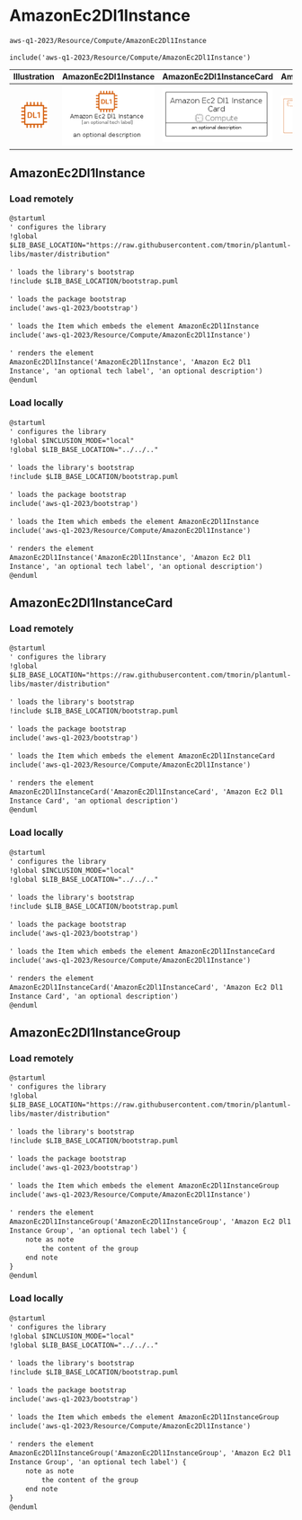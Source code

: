 # AmazonEc2Dl1Instance


```text
aws-q1-2023/Resource/Compute/AmazonEc2Dl1Instance
```

```text
include('aws-q1-2023/Resource/Compute/AmazonEc2Dl1Instance')
```



| Illustration | AmazonEc2Dl1Instance | AmazonEc2Dl1InstanceCard | AmazonEc2Dl1InstanceGroup |
| :---: | :---: | :---: | :---: |
| ![illustration for Illustration](../../../aws-q1-2023/Resource/Compute/AmazonEc2Dl1Instance.png) | ![illustration for AmazonEc2Dl1Instance](../../../aws-q1-2023/Resource/Compute/AmazonEc2Dl1Instance.Local.png) | ![illustration for AmazonEc2Dl1InstanceCard](../../../aws-q1-2023/Resource/Compute/AmazonEc2Dl1InstanceCard.Local.png) | ![illustration for AmazonEc2Dl1InstanceGroup](../../../aws-q1-2023/Resource/Compute/AmazonEc2Dl1InstanceGroup.Local.png) |




## AmazonEc2Dl1Instance

### Load remotely
```plantuml
@startuml
' configures the library
!global $LIB_BASE_LOCATION="https://raw.githubusercontent.com/tmorin/plantuml-libs/master/distribution"

' loads the library's bootstrap
!include $LIB_BASE_LOCATION/bootstrap.puml

' loads the package bootstrap
include('aws-q1-2023/bootstrap')

' loads the Item which embeds the element AmazonEc2Dl1Instance
include('aws-q1-2023/Resource/Compute/AmazonEc2Dl1Instance')

' renders the element
AmazonEc2Dl1Instance('AmazonEc2Dl1Instance', 'Amazon Ec2 Dl1 Instance', 'an optional tech label', 'an optional description')
@enduml
```

### Load locally
```plantuml
@startuml
' configures the library
!global $INCLUSION_MODE="local"
!global $LIB_BASE_LOCATION="../../.."

' loads the library's bootstrap
!include $LIB_BASE_LOCATION/bootstrap.puml

' loads the package bootstrap
include('aws-q1-2023/bootstrap')

' loads the Item which embeds the element AmazonEc2Dl1Instance
include('aws-q1-2023/Resource/Compute/AmazonEc2Dl1Instance')

' renders the element
AmazonEc2Dl1Instance('AmazonEc2Dl1Instance', 'Amazon Ec2 Dl1 Instance', 'an optional tech label', 'an optional description')
@enduml
```

## AmazonEc2Dl1InstanceCard

### Load remotely
```plantuml
@startuml
' configures the library
!global $LIB_BASE_LOCATION="https://raw.githubusercontent.com/tmorin/plantuml-libs/master/distribution"

' loads the library's bootstrap
!include $LIB_BASE_LOCATION/bootstrap.puml

' loads the package bootstrap
include('aws-q1-2023/bootstrap')

' loads the Item which embeds the element AmazonEc2Dl1InstanceCard
include('aws-q1-2023/Resource/Compute/AmazonEc2Dl1Instance')

' renders the element
AmazonEc2Dl1InstanceCard('AmazonEc2Dl1InstanceCard', 'Amazon Ec2 Dl1 Instance Card', 'an optional description')
@enduml
```

### Load locally
```plantuml
@startuml
' configures the library
!global $INCLUSION_MODE="local"
!global $LIB_BASE_LOCATION="../../.."

' loads the library's bootstrap
!include $LIB_BASE_LOCATION/bootstrap.puml

' loads the package bootstrap
include('aws-q1-2023/bootstrap')

' loads the Item which embeds the element AmazonEc2Dl1InstanceCard
include('aws-q1-2023/Resource/Compute/AmazonEc2Dl1Instance')

' renders the element
AmazonEc2Dl1InstanceCard('AmazonEc2Dl1InstanceCard', 'Amazon Ec2 Dl1 Instance Card', 'an optional description')
@enduml
```

## AmazonEc2Dl1InstanceGroup

### Load remotely
```plantuml
@startuml
' configures the library
!global $LIB_BASE_LOCATION="https://raw.githubusercontent.com/tmorin/plantuml-libs/master/distribution"

' loads the library's bootstrap
!include $LIB_BASE_LOCATION/bootstrap.puml

' loads the package bootstrap
include('aws-q1-2023/bootstrap')

' loads the Item which embeds the element AmazonEc2Dl1InstanceGroup
include('aws-q1-2023/Resource/Compute/AmazonEc2Dl1Instance')

' renders the element
AmazonEc2Dl1InstanceGroup('AmazonEc2Dl1InstanceGroup', 'Amazon Ec2 Dl1 Instance Group', 'an optional tech label') {
    note as note
        the content of the group
    end note
}
@enduml
```

### Load locally
```plantuml
@startuml
' configures the library
!global $INCLUSION_MODE="local"
!global $LIB_BASE_LOCATION="../../.."

' loads the library's bootstrap
!include $LIB_BASE_LOCATION/bootstrap.puml

' loads the package bootstrap
include('aws-q1-2023/bootstrap')

' loads the Item which embeds the element AmazonEc2Dl1InstanceGroup
include('aws-q1-2023/Resource/Compute/AmazonEc2Dl1Instance')

' renders the element
AmazonEc2Dl1InstanceGroup('AmazonEc2Dl1InstanceGroup', 'Amazon Ec2 Dl1 Instance Group', 'an optional tech label') {
    note as note
        the content of the group
    end note
}
@enduml
```


